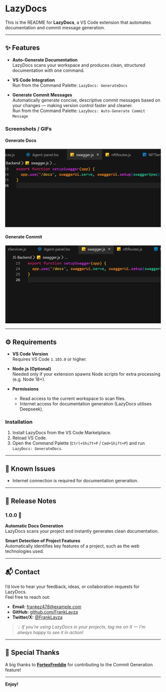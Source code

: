 # LazyDocs

This is the README for **LazyDocs**, a VS Code extension that automates documentation and commit message generation.

---

## ✨ Features

- **Auto-Generate Documentation**  
  LazyDocs scans your workspace and produces clean, structured documentation with one command.  

- **VS Code Integration**  
  Run from the Command Palette: `LazyDocs: GenerateDocs`  

- **Generate Commit Messages**  
  Automatically generate concise, descriptive commit messages based on your changes — making version control faster and cleaner.  
  Run from the Command Palette: `LazyDocs: Auto-Generate Commit Message`

### Screenshots / GIFs

#### Generate Docs  
![Command Palette action](./assets/take1.gif)  

#### Generate Commit  
![Command Palette action](./assets/take2.gif)    

---

## ⚙️ Requirements

- **VS Code Version**  
  Requires VS Code `1.103.0` or higher.  

- **Node.js (Optional)**  
  Needed only if your extension spawns Node scripts for extra processing (e.g. Node 18+).  

- **Permissions**  
  - Read access to the current workspace to scan files.  
  - Internet access for documentation generation (LazyDocs utilises Deepseek).  

### Installation

1. Install LazyDocs from the VS Code Marketplace.  
2. Reload VS Code.  
3. Open the Command Palette (`Ctrl+Shift+P` / `Cmd+Shift+P`) and run `LazyDocs: GenerateDocs`.

---

## 🐞 Known Issues

- Internet connection is required for documentation generation.

---

## 📝 Release Notes

### 1.0.0 🎉

**Automatic Docs Generation**  
LazyDocs scans your project and instantly generates clean documentation.

**Smart Detection of Project Features**  
Automatically identifies key features of a project, such as the web technologies used.

---

## 📬 Contact

I’d love to hear your feedback, ideas, or collaboration requests for LazyDocs.  
Feel free to reach out:

- **Email:** [frankez478@example.com](mailto:frankez478@example.com)  
- **GitHub:** [github.com/FrankLayza](https://github.com/FrankLayza)  
- **Twitter/X:** [@FrankLayza](https://twitter.com/FrankLayza)

> 💡 *If you’re using LazyDocs in your projects, tag me on X — I’m always happy to see it in action!*

---

## 🙏 Special Thanks

A big thanks to **[FortexFreddie](https://github.com/FortexFreddie)** for contributing to the Commit Generation feature!

---

**Enjoy!**
